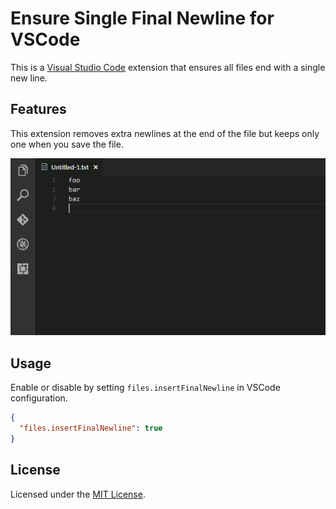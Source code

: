 # Ensure Single Final Newline for VSCode

This is a [Visual Studio Code](https://code.visualstudio.com/) extension that ensures all files end with a single new line.

## Features

This extension removes extra newlines at the end of the file but keeps only one when you save the file.

![Screenshot](images/screenshot.gif)

## Usage

Enable or disable by setting `files.insertFinalNewline` in VSCode configuration.

```json
{
  "files.insertFinalNewline": true
}
```

## License

Licensed under the [MIT License](LICENSE.md).
